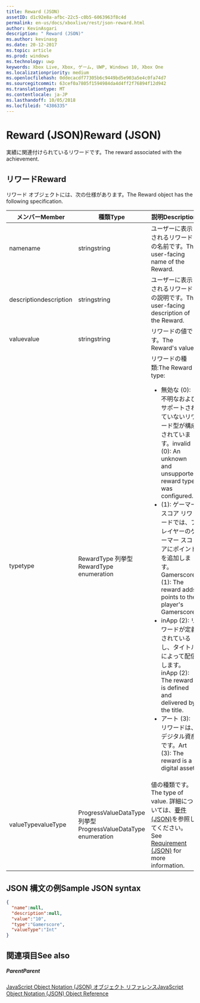 ```yaml
---
title: Reward (JSON)
assetID: d1c92e8a-afbc-22c5-c0b5-6063963f8c4d
permalink: en-us/docs/xboxlive/rest/json-reward.html
author: KevinAsgari
description: " Reward (JSON)"
ms.author: kevinasg
ms.date: 20-12-2017
ms.topic: article
ms.prod: windows
ms.technology: uwp
keywords: Xbox Live, Xbox, ゲーム, UWP, Windows 10, Xbox One
ms.localizationpriority: medium
ms.openlocfilehash: 0ddecacdf77305b6c9449bd5e903a5e4c0fa74d7
ms.sourcegitcommit: 63cef0a7805f1594984da4d4ff2f76894f12d942
ms.translationtype: MT
ms.contentlocale: ja-JP
ms.lasthandoff: 10/05/2018
ms.locfileid: "4386335"
---
```

# <a name="reward-json"></a><span data-ttu-id="31517-104">Reward (JSON)</span><span class="sxs-lookup"><span data-stu-id="31517-104">Reward (JSON)</span></span>
<span data-ttu-id="31517-105">実績に関連付けられているリワードです。</span><span class="sxs-lookup"><span data-stu-id="31517-105">The reward associated with the achievement.</span></span>
<a id="ID4EN"></a>


## <a name="reward"></a><span data-ttu-id="31517-106">リワード</span><span class="sxs-lookup"><span data-stu-id="31517-106">Reward</span></span>

<span data-ttu-id="31517-107">リワード オブジェクトには、次の仕様があります。</span><span class="sxs-lookup"><span data-stu-id="31517-107">The Reward object has the following specification.</span></span>

| <span data-ttu-id="31517-108">メンバー</span><span class="sxs-lookup"><span data-stu-id="31517-108">Member</span></span>| <span data-ttu-id="31517-109">種類</span><span class="sxs-lookup"><span data-stu-id="31517-109">Type</span></span>| <span data-ttu-id="31517-110">説明</span><span class="sxs-lookup"><span data-stu-id="31517-110">Description</span></span>|
| --- | --- | --- |
| <span data-ttu-id="31517-111">name</span><span class="sxs-lookup"><span data-stu-id="31517-111">name</span></span>| <span data-ttu-id="31517-112">string</span><span class="sxs-lookup"><span data-stu-id="31517-112">string</span></span>| <span data-ttu-id="31517-113">ユーザーに表示されるリワードの名前です。</span><span class="sxs-lookup"><span data-stu-id="31517-113">The user-facing name of the Reward.</span></span>|
| <span data-ttu-id="31517-114">description</span><span class="sxs-lookup"><span data-stu-id="31517-114">description</span></span>| <span data-ttu-id="31517-115">string</span><span class="sxs-lookup"><span data-stu-id="31517-115">string</span></span>| <span data-ttu-id="31517-116">ユーザーに表示されるリワードの説明です。</span><span class="sxs-lookup"><span data-stu-id="31517-116">The user-facing description of the Reward.</span></span>|
| <span data-ttu-id="31517-117">value</span><span class="sxs-lookup"><span data-stu-id="31517-117">value</span></span>| <span data-ttu-id="31517-118">string</span><span class="sxs-lookup"><span data-stu-id="31517-118">string</span></span>| <span data-ttu-id="31517-119">リワードの値です。</span><span class="sxs-lookup"><span data-stu-id="31517-119">The Reward's value.</span></span>|
| <span data-ttu-id="31517-120">type</span><span class="sxs-lookup"><span data-stu-id="31517-120">type</span></span>| <span data-ttu-id="31517-121">RewardType 列挙型</span><span class="sxs-lookup"><span data-stu-id="31517-121">RewardType enumeration</span></span>| <span data-ttu-id="31517-122">リワードの種類:</span><span class="sxs-lookup"><span data-stu-id="31517-122">The Reward type:</span></span> <ul><li><span data-ttu-id="31517-123">無効な (0): 不明なおよびサポートされていないリワード型が構成されています。</span><span class="sxs-lookup"><span data-stu-id="31517-123">invalid (0): An unknown and unsupported reward type was configured.</span></span></li><li><span data-ttu-id="31517-124">(1): ゲーマー スコア リワードでは、プレイヤーのゲーマー スコアにポイントを追加します。</span><span class="sxs-lookup"><span data-stu-id="31517-124">Gamerscore (1): The reward adds points to the player's Gamerscore.</span></span></li><li><span data-ttu-id="31517-125">inApp (2): リワードが定義されているし、タイトルによって配信します。</span><span class="sxs-lookup"><span data-stu-id="31517-125">inApp (2): The reward is defined and delivered by the title.</span></span></li><li><span data-ttu-id="31517-126">アート (3): リワードは、デジタル資産です。</span><span class="sxs-lookup"><span data-stu-id="31517-126">Art (3): The reward is a digital asset.</span></span></li></ul> | 
| <span data-ttu-id="31517-127">valueType</span><span class="sxs-lookup"><span data-stu-id="31517-127">valueType</span></span>| <span data-ttu-id="31517-128">ProgressValueDataType 列挙型</span><span class="sxs-lookup"><span data-stu-id="31517-128">ProgressValueDataType enumeration</span></span>| <span data-ttu-id="31517-129">値の種類です。</span><span class="sxs-lookup"><span data-stu-id="31517-129">The type of value.</span></span> <span data-ttu-id="31517-130">詳細については、[要件 (JSON)](json-requirement.md)を参照してください。</span><span class="sxs-lookup"><span data-stu-id="31517-130">See [Requirement (JSON)](json-requirement.md) for more information.</span></span>|

<a id="ID4EBD"></a>


## <a name="sample-json-syntax"></a><span data-ttu-id="31517-131">JSON 構文の例</span><span class="sxs-lookup"><span data-stu-id="31517-131">Sample JSON syntax</span></span>


```json
{
  "name":null,
  "description":null,
  "value":"10",
  "type":"Gamerscore",
  "valueType":"Int"
}

```


<a id="ID4EKD"></a>


## <a name="see-also"></a><span data-ttu-id="31517-132">関連項目</span><span class="sxs-lookup"><span data-stu-id="31517-132">See also</span></span>

<a id="ID4EMD"></a>


##### <a name="parent"></a><span data-ttu-id="31517-133">Parent</span><span class="sxs-lookup"><span data-stu-id="31517-133">Parent</span></span>

[<span data-ttu-id="31517-134">JavaScript Object Notation (JSON) オブジェクト リファレンス</span><span class="sxs-lookup"><span data-stu-id="31517-134">JavaScript Object Notation (JSON) Object Reference</span></span>](atoc-xboxlivews-reference-json.md)
